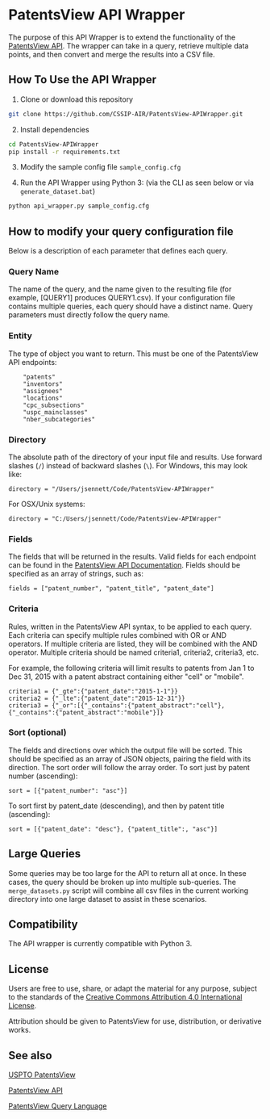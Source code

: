 PatentsView API Wrapper
===================================

The purpose of this API Wrapper is to extend the functionality of the 
[PatentsView API](patentsview.org/api/). The wrapper can take in a query, retrieve multiple data points, and then convert
and merge the results into a CSV file. 

## How To Use the API Wrapper
1. Clone or download this repository
```bash
git clone https://github.com/CSSIP-AIR/PatentsView-APIWrapper.git
```

2. Install dependencies
```bash
cd PatentsView-APIWrapper
pip install -r requirements.txt
```

3. Modify the sample config file `sample_config.cfg`

4. Run the API Wrapper using Python 3: (via the CLI as seen below or via `generate_dataset.bat`)
```bash
python api_wrapper.py sample_config.cfg
```

## How to modify your query configuration file
Below is a description of each parameter that defines each query.

### Query Name
The name of the query, and the name given to the resulting file (for example, [QUERY1] produces QUERY1.csv). If your configuration file contains multiple queries, each query should have a distinct name. Query parameters must directly follow the query name. 

### Entity
The type of object you want to return. This must be one of the PatentsView API endpoints:
```
    "patents"
    "inventors"
    "assignees"
    "locations"
    "cpc_subsections"
    "uspc_mainclasses"
    "nber_subcategories"
```

### Directory
The absolute path of the directory of your input file and results. Use forward slashes (`/`) instead of backward slashes (`\`). For Windows, this may look like:

```directory = "/Users/jsennett/Code/PatentsView-APIWrapper"```

For OSX/Unix systems:

```directory = "C:/Users/jsennett/Code/PatentsView-APIWrapper"```

### Fields
The fields that will be returned in the results. Valid fields for each endpoint can be found in the [PatentsView API Documentation](https://api.patentsview.org/doc.html). Fields should be specified as an array of strings, such as:

```fields = ["patent_number", "patent_title", "patent_date"]```


### Criteria
Rules, written in the PatentsView API syntax, to be applied to each query. Each criteria can specify multiple rules combined with OR or AND operators. If multiple criteria are listed, they will be combined with the AND operator. Multiple criteria should be named criteria1, criteria2, criteria3, etc.

For example, the following criteria will limit results to patents from Jan 1 to Dec 31, 2015 with a patent abstract containing either "cell" or "mobile".
```
criteria1 = {"_gte":{"patent_date":"2015-1-1"}}
criteria2 = {"_lte":{"patent_date":"2015-12-31"}}
criteria3 = {"_or":[{"_contains":{"patent_abstract":"cell"}, {"_contains":{"patent_abstract":"mobile"}]}
```

### Sort (optional)
The fields and directions over which the output file will be sorted. This should be specified as an array of JSON objects, pairing the field with its direction. The sort order will follow the array order.
To sort just by patent number (ascending):

```sort = [{"patent_number": "asc"}]```

To sort first by patent_date (descending), and then by patent title (ascending):

```sort = [{"patent_date": "desc"}, {"patent_title":, "asc"}]```

## Large Queries
Some queries may be too large for the API to return all at once. In these cases, the query should be broken up into multiple sub-queries. The `merge_datasets.py` script will combine all csv files in the current working directory into one large dataset to assist in these scenarios.

## Compatibility

The API wrapper is currently compatible with Python 3.

## License

Users are free to use, share, or adapt the material for any purpose, subject to the standards of the [Creative Commons Attribution 4.0 International License](https://creativecommons.org/licenses/by/4.0/).

Attribution should be given to PatentsView for use, distribution, or derivative works.

## See also

[USPTO PatentsView](https://www.patentsview.org/web/#viz/relationships)

[PatentsView API](https://api.patentsview.org/doc.html)

[PatentsView Query Language](https://api.patentsview.org/query-language.html)
